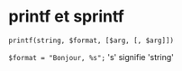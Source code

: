 # printf et sprintf

`printf(string, $format, [$arg, [, $arg]])`

`$format = "Bonjour, %s";` 's' signifie 'string'


